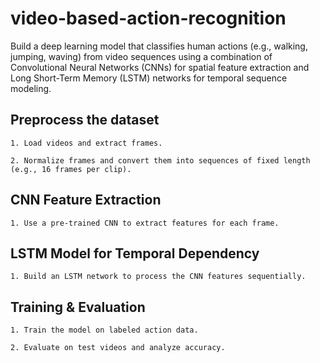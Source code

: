 # video-based-action-recognition
Build a deep learning model that classifies human actions (e.g., walking, jumping, waving) from video sequences using a combination of Convolutional Neural Networks (CNNs) for spatial feature extraction and Long Short-Term Memory (LSTM) networks for temporal sequence modeling.


## Preprocess the dataset

    1. Load videos and extract frames. 

    2. Normalize frames and convert them into sequences of fixed length (e.g., 16 frames per clip).

## CNN Feature Extraction

    1. Use a pre-trained CNN to extract features for each frame.

## LSTM Model for Temporal Dependency

    1. Build an LSTM network to process the CNN features sequentially.

## Training & Evaluation

    1. Train the model on labeled action data.

    2. Evaluate on test videos and analyze accuracy.
